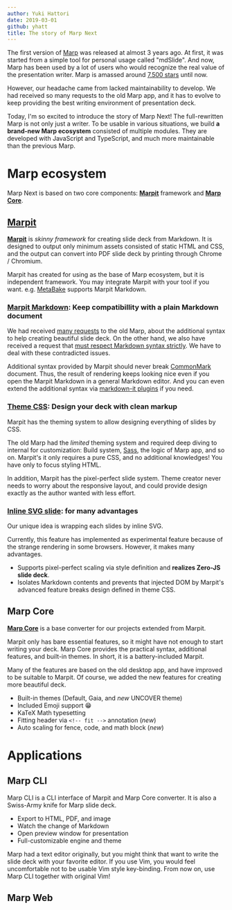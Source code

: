```yaml
---
author: Yuki Hattori
date: 2019-03-01
github: yhatt
title: The story of Marp Next
---
```


<!--![Marp](marp.png)-->

The first version of [Marp](https://yhatt.github.io/marp/) was released at almost 3 years ago. At first, it was started from a simple tool for personal usage called "mdSlide". And now, Marp has been used by a lot of users who would recognize the real value of the presentation writer. Marp is amassed around [7,500 stars](https://github.com/yhatt/marp/stargazers) until now.

However, our headache came from lacked maintainability to develop. We had received so many requests to the old Marp app, and it has to evolve to keep providing the best writing environment of presentation deck.

Today, I'm so excited to introduce the story of Marp Next! The full-rewritten Marp is not only just a writer. To be usable in various situations, we build **a brand-new Marp ecosystem** consisted of multiple modules. They are developed with JavaScript and TypeScript, and much more maintainable than the previous Marp.

<!-- more -->

# Marp ecosystem

Marp Next is based on two core components: **[Marpit]** framework and **[Marp Core]**.

## [Marpit]

<!--![Marpit](marpit.png)-->

**[Marpit]** is _skinny framework_ for creating slide deck from Markdown. It is designed to output only minimum assets consisted of static HTML and CSS, and the output can convert into PDF slide deck by printing through Chrome / Chromium.

Marpit has created for using as the base of Marp ecosystem, but it is independent framework. You may integrate Marpit with your tool if you want. e.g. [MetaBake] supports Marpit Markdown.

[marpit]: https://marpit.marp.app/
[metabake]: https://www.metabake.org/

### [Marpit Markdown]: Keep compatibillity with a plain Markdown document

We had received [many requests][issues] to the old Marp, about the additional syntax to help creating beautiful slide deck. On the other hand, we also have received a request that [must respect Markdown syntax strictly](https://github.com/yhatt/marp/issues/87). We have to deal with these contradicted issues.

Additional syntax provided by Marpit should never break [CommonMark](https://commonmark.org/) document. Thus, the result of rendering keeps looking nice even if you open the Marpit Markdown in a general Markdown editor. And you can even extend the additional syntax via [markdown-it plugins](https://marpit.marp.app/usage?id=extend-marpit-by-plugins) if you need.

[marpit markdown]: https://marpit.marp.app/markdown
[issues]: https://github.com/yhatt/marp/issues

### [Theme CSS]: Design your deck with clean markup

Marpit has the theming system to allow designing everything of slides by CSS.

The old Marp had the _limited_ theming system and required deep diving to internal for customization: Build system, [Sass], the logic of Marp app, and so on. Marpit's it only requires a pure CSS, and no additional knowledges! You have only to focus styling HTML.

In addition, Marpit has the pixel-perfect slide system. Theme creator never needs to worry about the responsive layout, and could provide design exactly as the author wanted with less effort.

[theme css]: https://marpit.marp.app/theme-css
[sass]: https://sass-lang.com/

### [Inline SVG slide]: for many advantages

Our unique idea is wrapping each slides by inline SVG.

Currently, this feature has implemented as experimental feature because of the strange rendering in some browsers. However, it makes many advantages.

- Supports pixel-perfect scaling via style definition and **realizes Zero-JS slide deck**.
- Isolates Markdown contents and prevents that injected DOM by Marpit's advanced feature breaks design defined in theme CSS.

[inline svg slide]: https://marpit.marp.app/inline-svg

## Marp Core

**[Marp Core]** is a base converter for our projects extended from Marpit.

Marpit only has bare essential features, so it might have not enough to start writing your deck. Marp Core provides the practical syntax, additional features, and built-in themes. In short, it is a battery-included Marpit.

Many of the features are based on the old desktop app, and have improved to be suitable to Marpit. Of course, we added the new features for creating more beautiful deck.

[marp core]: https://github.com/marp-team/marp-core

- Built-in themes (Default, Gaia, and _new_ UNCOVER theme)
- Included Emoji support 😁
- KaTeX Math typesetting
- Fitting header via `<!-- fit -->` annotation (_new_)
- Auto scaling for fence, code, and math block (_new_)

# Applications

## Marp CLI

Marp CLI is a CLI interface of Marpit and Marp Core converter. It is also a Swiss-Army knife for Marp slide deck.

- Export to HTML, PDF, and image
- Watch the change of Markdown
- Open preview window for presentation
- Full-customizable engine and theme

Marp had a text editor originally, but you might think that want to write the slide deck with your favorite editor. If you use Vim, you would feel uncomfortable not to be usable Vim style key-binding. From now on, use Marp CLI together with original Vim!

## Marp Web

